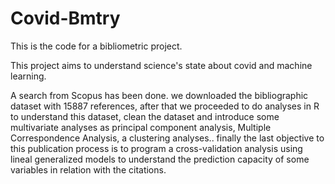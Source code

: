 # Covid-Bmtry


This is the code for a bibliometric project.

This project aims to understand science's state about covid and machine learning. 

A search from Scopus has been done. we downloaded the bibliographic dataset with 15887 references, after that we proceeded to do analyses in R to understand this dataset, clean the dataset and introduce some multivariate analyses as principal component analysis, Multiple Correspondence Analysis, a clustering analyses.. finally the last objective to this publication process is to program a cross-validation analysis using lineal generalized models to understand the prediction capacity of some variables in relation with the citations. 
